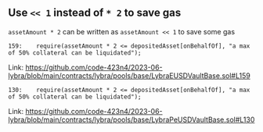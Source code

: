 ## Use `<< 1` instead of `* 2` to save gas

`assetAmount * 2` can be written as `assetAmount << 1` to save some gas

```
159:    require(assetAmount * 2 <= depositedAsset[onBehalfOf], "a max of 50% collateral can be liquidated");
```

Link: https://github.com/code-423n4/2023-06-lybra/blob/main/contracts/lybra/pools/base/LybraEUSDVaultBase.sol#L159

```
130:    require(assetAmount * 2 <= depositedAsset[onBehalfOf], "a max of 50% collateral can be liquidated");
```

Link: https://github.com/code-423n4/2023-06-lybra/blob/main/contracts/lybra/pools/base/LybraPeUSDVaultBase.sol#L130